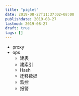 ```yaml
---
title: "piglet"
date: 2019-08-27T11:37:02+08:00
publishdate: 2019-08-27
lastmod: 2019-08-27
draft: true
tags: []
---
```


* proxy
* ops
  * 建表
  * 建索引
  * Hash
  * 迁移数据
  * 监控
  * 报警
  